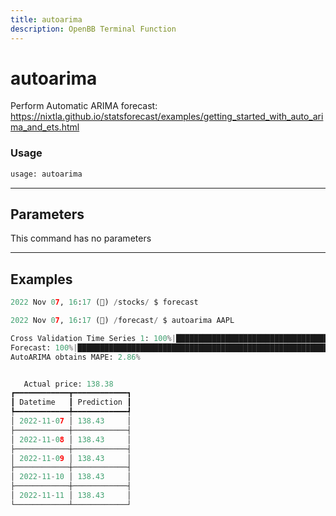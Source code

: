 ```yaml
---
title: autoarima
description: OpenBB Terminal Function
---
```


# autoarima

Perform Automatic ARIMA forecast: https://nixtla.github.io/statsforecast/examples/getting_started_with_auto_arima_and_ets.html

### Usage 
```python
usage: autoarima
```

---
## Parameters

This command has no parameters


---
## Examples

```python
2022 Nov 07, 16:17 (🦋) /stocks/ $ forecast

2022 Nov 07, 16:17 (🦋) /forecast/ $ autoarima AAPL

Cross Validation Time Series 1: 100%|█████████████████████████████████████████████████████████████████████████████████████████████████████████████████████████████████████| 115/115 [00:2100:00,  5.31it/s]
Forecast: 100%|███████████████████████████████████████████████████████████████████████████████████████████████████████████████████████████████████████████████████████████████| 1/1 [00:0000:00,  1.68it/s]
AutoARIMA obtains MAPE: 2.86% 


   Actual price: 138.38    
┏━━━━━━━━━━━━┳━━━━━━━━━━━━┓
┃ Datetime   ┃ Prediction ┃
┡━━━━━━━━━━━━╇━━━━━━━━━━━━┩
│ 2022-11-07 │ 138.43     │
├────────────┼────────────┤
│ 2022-11-08 │ 138.43     │
├────────────┼────────────┤
│ 2022-11-09 │ 138.43     │
├────────────┼────────────┤
│ 2022-11-10 │ 138.43     │
├────────────┼────────────┤
│ 2022-11-11 │ 138.43     │
└────────────┴────────────┘
```

